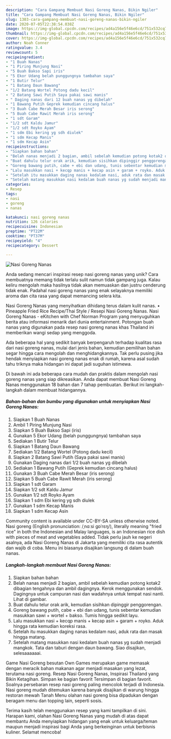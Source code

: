 ```yaml
---
description: "Cara Gampang Membuat Nasi Goreng Nanas, Bikin Ngiler"
title: "Cara Gampang Membuat Nasi Goreng Nanas, Bikin Ngiler"
slug: 1303-cara-gampang-membuat-nasi-goreng-nanas-bikin-ngiler
date: 2020-07-05T22:38:54.038Z
image: https://img-global.cpcdn.com/recipes/ad4a156e5f46e6cd/751x532cq70/nasi-goreng-nanas-foto-resep-utama.jpg
thumbnail: https://img-global.cpcdn.com/recipes/ad4a156e5f46e6cd/751x532cq70/nasi-goreng-nanas-foto-resep-utama.jpg
cover: https://img-global.cpcdn.com/recipes/ad4a156e5f46e6cd/751x532cq70/nasi-goreng-nanas-foto-resep-utama.jpg
author: Noah Conner
ratingvalue: 3.4
reviewcount: 5
recipeingredient:
- "1 Buah Nanas"
- "1 Piring Munjung Nasi"
- "5 Buah Bakso Sapi iris"
- "5 Ekor Udang belah punggungnya tambahan saya"
- "1 Butir Telur"
- "1 Batang Daun Bawang"
- "1/2 Batang Wortel Potong dadu kecil"
- "2 Batang Sawi Putih Saya pakai sawi manis"
- " Daging nanas dari 12 buah nanas yg dibelah"
- "1 Bawang Putih Geprek kemudian cincang halus"
- "3 Buah Cabe Merah Besar iris serong"
- "5 Buah Cabe Rawit Merah iris serong"
- "1 sdt Garam"
- "1/2 sdt Kaldu Jamur"
- "1/2 sdt Royko Ayam"
- "1 sdm Ebi kering yg sdh diulek"
- "1 sdm Kecap Manis"
- "1 sdm Kecap Asin"
recipeinstructions:
- "Siapkan bahan bahan"
- "Belah nanas menjadi 2 bagian, ambil sebelah kemudian potong kotak2 dibagian tengahnya dan ambil dagingnya. Kerok menggunakan sendok. Dagingnya untuk campuran nasi dan wadahnya untuk tempat nasi nanti. Lihat di gambar."
- "Buat dahulu telur orak arik, kemudian sisihkan dipinggir penggorengan."
- "Goreng bawang putih, cabe + ebi dan udang, tunis sebentar kemudian masukkan sawi + wortel + bakso. Tumis hingga sedikit layu."
- "Lalu masukkan nasi + kecqp manis + kecap asin + garam + royko. Aduk hingga rata kemudian koreksi rasa."
- "Setelah itu masukkan daging nanas kedalam nasi, aduk rata dan masak hingga matang."
- "Setelah matang masukkan nasi kedalam buah nanas yg sudah menjadi mangkok. Tata dan taburi dengan daun bawang. Siao disajikan, selesaaaaaai."
categories:
- Resep
tags:
- nasi
- goreng
- nanas

katakunci: nasi goreng nanas 
nutrition: 126 calories
recipecuisine: Indonesian
preptime: "PT22M"
cooktime: "PT37M"
recipeyield: "4"
recipecategory: Dessert

---
```



![Nasi Goreng Nanas](https://img-global.cpcdn.com/recipes/ad4a156e5f46e6cd/751x532cq70/nasi-goreng-nanas-foto-resep-utama.jpg)

Anda sedang mencari inspirasi resep nasi goreng nanas yang unik? Cara membuatnya memang tidak terlalu sulit namun tidak gampang juga. Kalau keliru mengolah maka hasilnya tidak akan memuaskan dan justru cenderung tidak enak. Padahal nasi goreng nanas yang enak selayaknya memiliki aroma dan cita rasa yang dapat memancing selera kita.

Nasi Goreng Nanas yang menyihatkan dihidang terus dalam kulit nanas. • Pineapple Fried Rice Recipe/Thai Style / Resepi Nasi Goreng Nanas. Nasi Goreng Nanas - eKitchen with Chef Norman Program yang menyuguhkan berita atau informasi menarik dari dunia entertainment. Potongan buah nanas yang digunakan pada resep nasi goreng nanas khas Thailand ini memberikan wangi sedap yang menggoda.

Ada beberapa hal yang sedikit banyak berpengaruh terhadap kualitas rasa dari nasi goreng nanas, mulai dari jenis bahan, kemudian pemilihan bahan segar hingga cara mengolah dan menghidangkannya. Tak perlu pusing jika hendak menyiapkan nasi goreng nanas enak di rumah, karena asal sudah tahu triknya maka hidangan ini dapat jadi suguhan istimewa.


Di bawah ini ada beberapa cara mudah dan praktis dalam mengolah nasi goreng nanas yang siap dikreasikan. Anda dapat membuat Nasi Goreng Nanas menggunakan 18 bahan dan 7 tahap pembuatan. Berikut ini langkah-langkah dalam membuat hidangannya.

<!--inarticleads1-->

##### Bahan-bahan dan bumbu yang digunakan untuk menyiapkan Nasi Goreng Nanas:

1. Siapkan 1 Buah Nanas
1. Ambil 1 Piring Munjung Nasi
1. Siapkan 5 Buah Bakso Sapi (iris)
1. Gunakan 5 Ekor Udang (belah punggungnya) tambahan saya
1. Sediakan 1 Butir Telur
1. Siapkan 1 Batang Daun Bawang
1. Sediakan 1/2 Batang Wortel (Potong dadu kecil)
1. Siapkan 2 Batang Sawi Putih (Saya pakai sawi manis)
1. Gunakan  Daging nanas dari 1/2 buah nanas yg dibelah
1. Sediakan 1 Bawang Putih (Geprek kemudian cincang halus)
1. Gunakan 3 Buah Cabe Merah Besar (iris serong)
1. Siapkan 5 Buah Cabe Rawit Merah (iris serong)
1. Siapkan 1 sdt Garam
1. Siapkan 1/2 sdt Kaldu Jamur
1. Gunakan 1/2 sdt Royko Ayam
1. Siapkan 1 sdm Ebi kering yg sdh diulek
1. Gunakan 1 sdm Kecap Manis
1. Siapkan 1 sdm Kecap Asin


Community content is available under CC-BY-SA unless otherwise noted. Nasi goreng (English pronunciation: /ˌnɑːsi ɡɒˈrɛŋ/), literally meaning &#34;fried rice&#34; in both the Indonesian and Malay languages, is an Indonesian rice dish with pieces of meat and vegetables added. Tidak perlu jauh ke negeri asalnya, ada Nasi Goreng Nanas di Jakarta yang memiliki cita rasa autentik dan wajib di coba. Menu ini biasanya disajikan langsung di dalam buah nanas. 

<!--inarticleads2-->

##### Langkah-langkah membuat Nasi Goreng Nanas:

1. Siapkan bahan bahan
1. Belah nanas menjadi 2 bagian, ambil sebelah kemudian potong kotak2 dibagian tengahnya dan ambil dagingnya. Kerok menggunakan sendok. Dagingnya untuk campuran nasi dan wadahnya untuk tempat nasi nanti. Lihat di gambar.
1. Buat dahulu telur orak arik, kemudian sisihkan dipinggir penggorengan.
1. Goreng bawang putih, cabe + ebi dan udang, tunis sebentar kemudian masukkan sawi + wortel + bakso. Tumis hingga sedikit layu.
1. Lalu masukkan nasi + kecqp manis + kecap asin + garam + royko. Aduk hingga rata kemudian koreksi rasa.
1. Setelah itu masukkan daging nanas kedalam nasi, aduk rata dan masak hingga matang.
1. Setelah matang masukkan nasi kedalam buah nanas yg sudah menjadi mangkok. Tata dan taburi dengan daun bawang. Siao disajikan, selesaaaaaai.


Game Nasi Goreng besutan Own Games merupakan game memasak dengan meracik bahan makanan agar menjadi masakan yang lezat, terutama nasi goreng. Resep Nasi Goreng Nanas, Inspirasi Thailand yang Bikin Ketagihan. Simpan ke bagian favorit Tersimpan di bagian favorit. Soalnya persebaran resep nasi goreng paling mencolok terjadi di Indonesia. Nasi goreng mudah ditemukan karena banyak disajikan di warung hingga restoran mewah Tanah Menu olahan nasi goreng bisa dipadukan dengan beragam menu dan topping lain, seperti sosis. 

Terima kasih telah menggunakan resep yang kami tampilkan di sini. Harapan kami, olahan Nasi Goreng Nanas yang mudah di atas dapat membantu Anda menyiapkan hidangan yang enak untuk keluarga/teman maupun menjadi inspirasi bagi Anda yang berkeinginan untuk berbisnis kuliner. Selamat mencoba!
